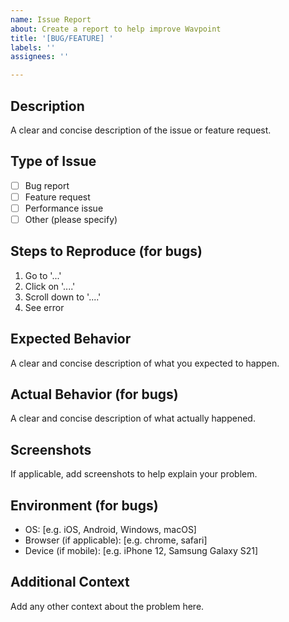 ```yaml
---
name: Issue Report
about: Create a report to help improve Wavpoint
title: '[BUG/FEATURE] '
labels: ''
assignees: ''

---
```


## Description
A clear and concise description of the issue or feature request.

## Type of Issue
- [ ] Bug report
- [ ] Feature request
- [ ] Performance issue
- [ ] Other (please specify)

## Steps to Reproduce (for bugs)
1. Go to '...'
2. Click on '....'
3. Scroll down to '....'
4. See error

## Expected Behavior
A clear and concise description of what you expected to happen.

## Actual Behavior (for bugs)
A clear and concise description of what actually happened.

## Screenshots
If applicable, add screenshots to help explain your problem.

## Environment (for bugs)
- OS: [e.g. iOS, Android, Windows, macOS]
- Browser (if applicable): [e.g. chrome, safari]
- Device (if mobile): [e.g. iPhone 12, Samsung Galaxy S21]

## Additional Context
Add any other context about the problem here.
